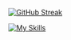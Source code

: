 
[![GitHub Streak](https://streak-stats.demolab.com/?user=EneaAvdullai&theme=dark&count_private=true)](https://git.io/streak-stats)

[![My Skills](https://skillicons.dev/icons?i=aws,azure,react,html,js,php,mysql,python,django,flutter,c,docker,swift&perline=15)](https://skillicons.dev)
